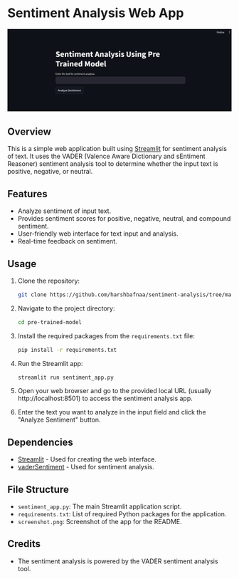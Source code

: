 # Sentiment Analysis Web App

![Sentiment Analysis App](screenshot.png)

## Overview

This is a simple web application built using [Streamlit](https://streamlit.io/) for sentiment analysis of text. It uses the VADER (Valence Aware Dictionary and sEntiment Reasoner) sentiment analysis tool to determine whether the input text is positive, negative, or neutral.

## Features

- Analyze sentiment of input text.
- Provides sentiment scores for positive, negative, neutral, and compound sentiment.
- User-friendly web interface for text input and analysis.
- Real-time feedback on sentiment.

## Usage

1. Clone the repository:

   ```bash
   git clone https://github.com/harshbafnaa/sentiment-analysis/tree/main/pre-trained-model.git
   ```

2. Navigate to the project directory:

   ```bash
   cd pre-trained-model
   ```

3. Install the required packages from the `requirements.txt` file:

   ```bash
   pip install -r requirements.txt
   ```

4. Run the Streamlit app:

   ```bash
   streamlit run sentiment_app.py
   ```

5. Open your web browser and go to the provided local URL (usually http://localhost:8501) to access the sentiment analysis app.

6. Enter the text you want to analyze in the input field and click the "Analyze Sentiment" button.

## Dependencies

- [Streamlit](https://streamlit.io/) - Used for creating the web interface.
- [vaderSentiment](https://github.com/cjhutto/vaderSentiment) - Used for sentiment analysis.

## File Structure

- `sentiment_app.py`: The main Streamlit application script.
- `requirements.txt`: List of required Python packages for the application.
- `screenshot.png`: Screenshot of the app for the README.

## Credits

- The sentiment analysis is powered by the VADER sentiment analysis tool.
